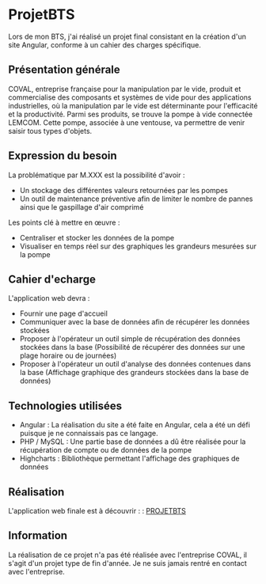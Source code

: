 # ProjetBTS

Lors de mon BTS, j'ai réalisé un projet final consistant en la création d'un site Angular, conforme à un cahier des charges spécifique.

## Présentation générale

COVAL, entreprise française pour la manipulation par le vide, produit et commercialise des composants et systèmes de vide pour des applications industrielles, où la manipulation par le vide est déterminante pour l'efficacité et la productivité.
Parmi ses produits, se trouve la pompe à vide connectée LEMCOM. Cette pompe, associée à une ventouse, va permettre de venir saisir tous types d'objets.

## Expression du besoin

La problématique par M.XXX est la possibilité d'avoir :
- Un stockage des différentes valeurs retournées par les pompes
- Un outil de maintenance préventive afin de limiter le nombre de pannes ainsi que le gaspillage d'air comprimé


Les points clé à mettre en œuvre :
- Centraliser et stocker les données de la pompe
- Visualiser en temps réel sur des graphiques les grandeurs mesurées sur la pompe

## Cahier d'echarge

L'application web devra :
- Fournir une page d'accueil
- Communiquer avec la base de données afin de récupérer les données stockées
- Proposer à l'opérateur un outil simple de récupération des données stockées dans la base (Possibilité de récupérer des données sur une plage horaire ou de journées)
- Proposer à l'opérateur un outil d'analyse des données contenues dans la base (Affichage graphique des grandeurs stockées dans la base de données)

## Technologies utilisées

- Angular : La réalisation du site a été faite en Angular, cela a été un défi puisque je ne connaissais pas ce langage.
- PHP / MySQL : Une partie base de données a dû être réalisée pour la récupération de compte ou de données de la pompe
- Highcharts : Bibliothèque permettant l'affichage des graphiques de données


## Réalisation

L'application web finale est à découvrir : : [PROJETBTS]()

## Information

La réalisation de ce projet n'a pas été réalisée avec l'entreprise COVAL, il s'agit d'un projet type de fin d'année. Je ne suis jamais rentré en contact avec l'entreprise.
